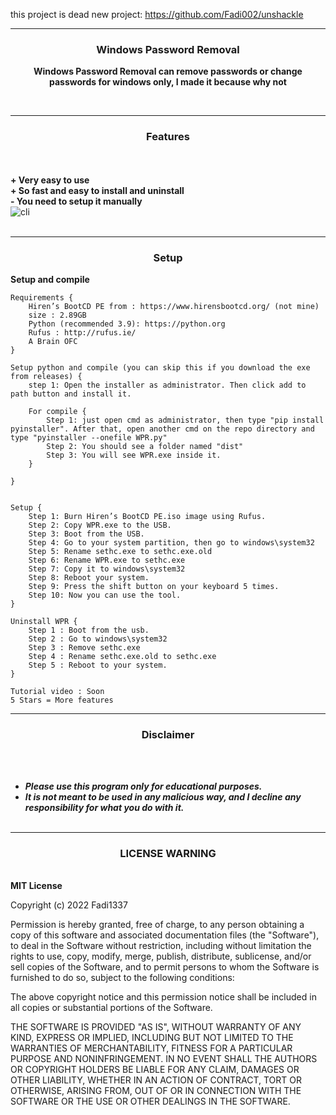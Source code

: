 this project is dead
new project: https://github.com/Fadi002/unshackle

-----

### <p align="center">Windows Password Removal</p>
<p align="center">
<strong>Windows Password Removal can remove passwords or change passwords for windows only, I made it because why not
</strong>
</p>
<br>

-----
### <p align="center"> Features </p>

<br><br>
<strong>+ Very easy to use</strong>
<br>
<strong>+ So fast and easy to install and uninstall</strong>
<br>
<strong>- You need to setup it manually</strong>
<br>
![cli](https://media.discordapp.net/attachments/1023225858133069844/1035681368623042601/unknown.png?width=823&height=427)
<br><br>

-----
### <p align="center">Setup</p>
<strong>Setup and compile</strong>
```
Requirements {
    Hiren’s BootCD PE from : https://www.hirensbootcd.org/ (not mine)
    size : 2.89GB
    Python (recommended 3.9): https://python.org
    Rufus : http://rufus.ie/
    A Brain OFC
}

Setup python and compile (you can skip this if you download the exe from releases) {
    step 1: Open the installer as administrator. Then click add to path button and install it.
    
    For compile {
        Step 1: just open cmd as administrator, then type "pip install pyinstaller". After that, open another cmd on the repo directory and type "pyinstaller --onefile WPR.py"
        Step 2: You should see a folder named "dist"
        Step 3: You will see WPR.exe inside it.
    }

}


Setup {
    Step 1: Burn Hiren’s BootCD PE.iso image using Rufus.
    Step 2: Copy WPR.exe to the USB.
    Step 3: Boot from the USB.
    Step 4: Go to your system partition, then go to windows\system32
    Step 5: Rename sethc.exe to sethc.exe.old
    Step 6: Rename WPR.exe to sethc.exe
    Step 7: Copy it to windows\system32
    Step 8: Reboot your system.
    Step 9: Press the shift button on your keyboard 5 times.
    Step 10: Now you can use the tool.
}

Uninstall WPR {
    Step 1 : Boot from the usb.
    Step 2 : Go to windows\system32
    Step 3 : Remove sethc.exe
    Step 4 : Rename sethc.exe.old to sethc.exe
    Step 5 : Reboot to your system.
}

```
```
Tutorial video : Soon
5 Stars = More features
```
-----

### <p align="center">Disclaimer</p>

<br><br>
* ***Please use this program only for educational purposes.***
* ***It is not meant to be used in any malicious way, and I decline any responsibility for what you do with it.***
<br><br>
-----

### <p align='center'>LICENSE WARNING</p>
<br>
<strong>MIT License </strong>

Copyright (c) 2022 Fadi1337

Permission is hereby granted, free of charge, to any person obtaining a copy
of this software and associated documentation files (the "Software"), to deal
in the Software without restriction, including without limitation the rights
to use, copy, modify, merge, publish, distribute, sublicense, and/or sell
copies of the Software, and to permit persons to whom the Software is
furnished to do so, subject to the following conditions:

The above copyright notice and this permission notice shall be included in all
copies or substantial portions of the Software.

THE SOFTWARE IS PROVIDED "AS IS", WITHOUT WARRANTY OF ANY KIND, EXPRESS OR
IMPLIED, INCLUDING BUT NOT LIMITED TO THE WARRANTIES OF MERCHANTABILITY,
FITNESS FOR A PARTICULAR PURPOSE AND NONINFRINGEMENT. IN NO EVENT SHALL THE
AUTHORS OR COPYRIGHT HOLDERS BE LIABLE FOR ANY CLAIM, DAMAGES OR OTHER
LIABILITY, WHETHER IN AN ACTION OF CONTRACT, TORT OR OTHERWISE, ARISING FROM,
OUT OF OR IN CONNECTION WITH THE SOFTWARE OR THE USE OR OTHER DEALINGS IN THE
SOFTWARE.
